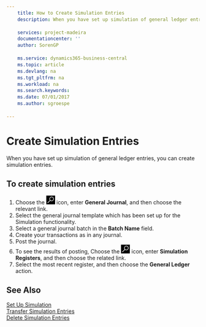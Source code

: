 ```yaml
---
    title: How to Create Simulation Entries
    description: When you have set up simulation of general ledger entries, you can create simulation entries.

    services: project-madeira 
    documentationcenter: ''
    author: SorenGP

    ms.service: dynamics365-business-central
    ms.topic: article
    ms.devlang: na
    ms.tgt_pltfrm: na
    ms.workload: na
    ms.search.keywords:
    ms.date: 07/01/2017
    ms.author: sgroespe

---
```

# Create Simulation Entries
When you have set up simulation of general ledger entries, you can create simulation entries.  

## To create simulation entries  

1.  Choose the ![Search for Page or Report](../../media/ui-search/search_small.png "Search for Page or Report icon") icon, enter **General Journal**, and then choose the relevant link.  
2.  Select the general journal template which has been set up for the Simulation functionality.  
3.  Select a general journal batch in the **Batch Name** field.  
4.  Create your transactions as in any journal.  
5.  Post the journal.  
6.  To see the results of posting, Choose the ![Search for Page or Report](../../media/ui-search/search_small.png "Search for Page or Report icon") icon, enter **Simulation Registers**, and then choose the related link.  
7.  Select the most recent register, and then choose the **General Ledger** action.  

## See Also  
 [Set Up Simulation](how-to-set-up-simulation.md)   
 [Transfer Simulation Entries](how-to-transfer-simulation-entries.md)   
 [Delete Simulation Entries](how-to-delete-simulation-entries.md)
